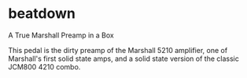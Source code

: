 # beatdown
A True Marshall Preamp in a Box

This pedal is the dirty preamp of the Marshall 5210 amplifier, one of Marshall's first solid state amps, and a solid state version of the classic JCM800 4210 combo.
